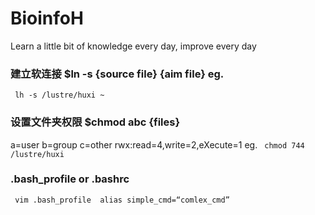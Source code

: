 # BioinfoH
Learn a little bit of knowledge every day, improve every day

### 建立软连接 $ln -s {source file} {aim file} eg.
` 
lh -s /lustre/huxi ~ 
`

### 设置文件夹权限 $chmod abc {files}
a=user b=group c=other
rwx:read=4,write=2,eXecute=1 eg.
` 
chmod 744 /lustre/huxi 
`


### .bash_profile or .bashrc
` 
vim .bash_profile 
alias simple_cmd=“comlex_cmd” 
`

#
